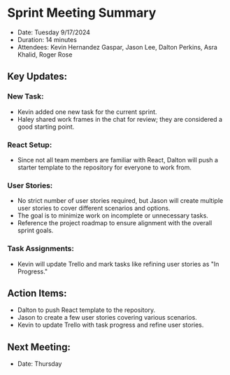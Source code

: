 # Sprint Meeting Summary
- Date: Tuesday 9/17/2024
- Duration: 14 minutes
- Attendees: Kevin Hernandez Gaspar, Jason Lee, Dalton Perkins, Asra Khalid, Roger Rose

## Key Updates:
 ### New Task:
  - Kevin added one new task for the current sprint.
  - Haley shared work frames in the chat for review; they are considered a good starting point.
 ### React Setup:
  - Since not all team members are familiar with React, Dalton will push a starter template to the repository for everyone to work from.
 ### User Stories:
  - No strict number of user stories required, but Jason will create multiple user stories to cover different scenarios and options.
  - The goal is to minimize work on incomplete or unnecessary tasks.
  - Reference the project roadmap to ensure alignment with the overall sprint goals.
 ### Task Assignments:
  - Kevin will update Trello and mark tasks like refining user stories as "In Progress."
 ## Action Items:
  - Dalton to push React template to the repository.
  - Jason to create a few user stories covering various scenarios.
  - Kevin to update Trello with task progress and refine user stories.
  ## Next Meeting:
  - Date: Thursday
